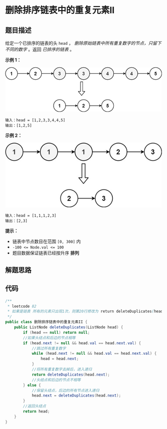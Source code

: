 # 删除排序链表中的重复元素II



## 题目描述

给定一个已排序的链表的头 `head` ， *删除原始链表中所有重复数字的节点，只留下不同的数字* 。返回 *已排序的链表* 。

 

**示例 1：**

![img](删除排序链表中的重复元素II.assets/linkedlist1.jpg)

```
输入：head = [1,2,3,3,4,4,5]
输出：[1,2,5]
```

**示例 2：**

![img](删除排序链表中的重复元素II.assets/linkedlist2.jpg)

```
输入：head = [1,1,1,2,3]
输出：[2,3]
```

 

**提示：**

- 链表中节点数目在范围 `[0, 300]` 内
- `-100 <= Node.val <= 100`
- 题目数据保证链表已经按升序 **排列**



## 解题思路



## 代码

```java
/**
 * leetcode 82
 * 如果是链表 所有的元素只出现1次，则第20行修改为 return deleteDuplicates(head);即可
 */
public class 删除排序链表中的重复元素II {
    public ListNode deleteDuplicates(ListNode head) {
        if (head == null) return null;
        //如果头结点和后边的节点相等
        if (head.next != null && head.val == head.next.val) {
            //跳过所有重复数字
            while (head.next != null && head.val == head.next.val) {
                head = head.next;
            }
            //将所有重复数字去掉后，进入递归
            return deleteDuplicates(head.next);
            //头结点和后边的节点不相等
        } else {
            //保留头结点，后边的所有节点进入递归
            head.next = deleteDuplicates(head.next);
        }
        //返回头结点
        return head;
    }
}
```

